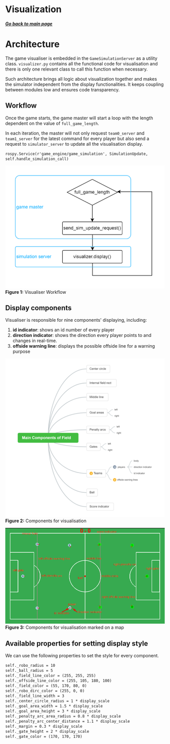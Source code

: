 # Visualization

##### [Go back to main page](../../Documentation.md)

# Architecture

The game visualiser is embedded in the `GameSimulationServer` as a utility class. `visualizer.py` contains all the functional code for visualisation and there is only one relevant class to call this function when necessary.

Such architecture brings all logic about visualization together and makes the simulator independent from the display functionalities. It keeps coupling between modules low and ensures code transparency.

## Workflow

Once the game starts, the game master will start a loop with the length dependent on the value of `full_game_length`.

In each iteration, the master will not only request `team0_server` and `team1_server` for the latest command for every player but also send a request to `simulator_server` to update all the visualisation display.

```
rospy.Service(r'game_engine/game_simulation', SimulationUpdate, self.handle_simulation_call)
```

![Visualizer workflow](../Figures/visualization_workflow.png)  
**Figure 1:** Visualiser Workflow

## Display components

Visualiser is responsible for nine components' displaying, including:

1. **id indicator**: shows an id number of every player
2. **direction indicator**: shows the direction every player points to and changes in real-time.
3. **offside warning line**: displays the possible offside line for a warning purpose

![Main Components](../Figures/Visualization_main_components_of_field.png)
**Figure 2:** Components for visualisation

![Main Components](../Figures/Visualization_main_component_on_field_map.png)
**Figure 3:** Components for visualisation marked on a map

## Available properties for setting display style

We can use the following properties to set the style for every component.

```
self._robo_radius = 10
self._ball_radius = 5
self._field_line_color = (255, 255, 255)
self._offside_line_color = (255, 105, 180, 100)
self._field_color = (55, 170, 80, 0)
self._robo_dirc_color = (255, 0, 0)
self._field_line_width = 3
self._center_circle_radius = 1 * display_scale
self._goal_area_width = 1.5 * display_scale
self._goal_area_height = 3 * display_scale
self._penalty_arc_area_radius = 0.8 * display_scale
self._penalty_arc_center_distance = 1.1 * display_scale
self._margin = 0.3 * display_scale
self._gate_height = 2 * display_scale
self._gate_color = (170, 170, 170)
```
